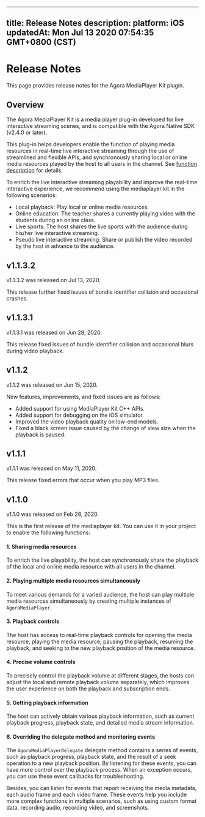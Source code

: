
---
title: Release Notes
description: 
platform: iOS
updatedAt: Mon Jul 13 2020 07:54:35 GMT+0800 (CST)
---
# Release Notes
This page provides release notes for the Agora MediaPlayer Kit plugin.

## Overview
The Agora MediaPlayer Kit is a media player plug-in developed for live interactive streaming scenes, and is compatible with the Agora Native SDK (v2.4.0 or later).

This plug-in helps developers enable the function of playing media resources in real-time live interactive streaming through the use of streamlined and flexible APIs, and synchronously sharing local or online media resources played by the host to all users in the channel. See [function description](https://docs.agora.io/en/Interactive%20Broadcast/mediaplayer_ios?platform=iOS#function-description) for details.

To enrich the live interactive streaming playability and improve the real-time interactive experience, we recommend using the mediaplayer kit in the following scenarios:
- Local playback: Play local or online media resources.
- Online education: The teacher shares a currently playing video with the students during an online class.
- Live sports: The host shares the live sports with the audience during his/her live interactive streaming.
- Pseudo live interactive streaming: Share or publish the video recorded by the host in advance to the audience.

## v1.1.3.2

v1.1.3.2 was released on Jul 13, 2020.

This release further fixed issues of bundle identifier collision and occasional crashes.

## v1.1.3.1

v1.1.3.1 was released on Jun 28, 2020.

This release fixed issues of bundle identifier collision and occasional blurs during video playback.

## v1.1.2

v1.1.2 was released on Jun 15, 2020.

New features, improvements, and fixed issues are as follows:
- Added support for using MediaPlayer Kit C++ APIs.
- Added support for debugging on the iOS simulator.
- Improved the video playback quality on low-end models.
- Fixed a black screen issue caused by the change of view size when the playback is paused.

## v1.1.1

v1.1.1 was released on May 11, 2020.

This release fixed errors that occur when you play MP3 files.

## v1.1.0

v1.1.0 was released on Feb 28, 2020.

This is the first release of the mediaplayer kit. You can use it in your project to enable the following functions:

#### 1. Sharing media resources
To enrich the live playability, the host can synchronously share the playback of the local and online media resource with all users in the channel.

#### 2. Playing multiple media resources simultaneously
To meet various demands for a varied audience, the host can play multiple media resources simultaneously by creating multiple instances of `AgoraMediaPlayer`.

#### 3. Playback controls
The host has access to real-time playback controls for opening the media resource, playing the media resource, pausing the playback, resuming the playback, and seeking to the new playback position of the media resource.

#### 4. Precise volume controls
To precisely control the playback volume at different stages, the hosts can adjust the local and remote playback volume separately, which improves the user experience on both the playback and subscription ends.

#### 5. Getting playback information
The host can actively obtain various playback information, such as current playback progress, playback state, and detailed media stream information.

#### 6. Overriding the delegate method and monitoring events
The `AgoraMediaPlayerDelegate` delegate method contains a series of events, such as playback progress, playback state, and the result of a seek operation to a new playback position. By listening for these events, you can have more control over the playback process. When an exception occurs, you can use these event callbacks for troubleshooting.

Besides, you can listen for events that report receiving the media metadata, each audio frame and each video frame. These events help you include more complex functions in multiple scenarios, such as using custom format data, recording audio, recording video, and screenshots.


